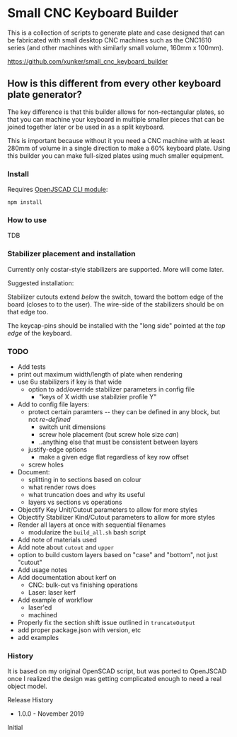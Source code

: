 Small CNC Keyboard Builder
==========================

This is a collection of scripts to generate plate and case designed that can
be fabricated with small desktop CNC machines such as the CNC1610 series (and
other machines with similarly small volume, 160mm x 100mm).

https://github.com/xunker/small_cnc_keyboard_builder

## How is this different from every other keyboard plate generator?

The key difference is that this builder allows for non-rectangular plates, so
that you can machine your keyboard in multiple smaller pieces that can be
joined together later or be used in as a split keyboard.

This is important because without it you need a CNC machine with at least 280mm
of volume in a single direction to make a 60% keyboard plate. Using this
builder you can make full-sized plates using much smaller equipment.

### Install

Requires [OpenJSCAD CLI module](https://www.npmjs.com/package/@jscad/cli):

`npm install`

### How to use

TDB

### Stabilizer placement and installation

Currently only costar-style stabilizers are supported. More will come later.

Suggested installation:

Stabilizer cutouts extend *below* the switch, toward the bottom edge of the
board (closes to to the user). The wire-side of the stabilizers should be on
that edge too.

The keycap-pins should be installed with the "long side" pointed at the *top*
*edge* of the keyboard.

### TODO
* Add tests
* print out maximum width/length of plate when rendering
* use 6u stabilizers if key is that wide
  - option to add/override stabilizer parameters in config file
    * "keys of X width use stabilzier profile Y"
* Add to config file layers:
  - protect certain paramters -- they can be defined in any block, but not *re-defined*
    - switch unit dimensions
    - screw hole placement (but screw hole size *can*)
    - ..anything else that must be consistent between layers
  - justify-edge options
    * make a given edge flat regardless of key row offset
  - screw holes
* Document:
  - splitting in to sections based on colour
  - what render rows does
  - what truncation does and why its useful
  - layers vs sections vs operations
* Objectify Key Unit/Cutout parameters to allow for more styles
* Objectify Stabilizer Kind/Cutout parameters to allow for more styles
* Render all layers at once with sequential filenames
  - modularize the `build_all.sh` bash script
* Add note of materials used
* Add note about `cutout` and `upper`
* option to build custom layers based on "case" and "bottom", not just "cutout"
* Add usage notes
* Add documentation about kerf on
  - CNC: bulk-cut vs finishing operations
  - Laser: laser kerf
* Add example of workflow
  * laser'ed
  * machined
* Properly fix the section shift issue outlined in `truncateOutput`
* add proper package.json with version, etc
* add examples
### History

It is based on my original OpenSCAD script, but was ported to OpenJSCAD once
I realized the design was getting complicated enough to need a real object
model.

Release History
* 1.0.0 - November 2019

Initial
